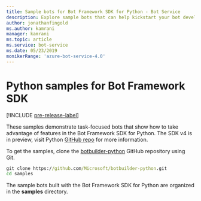 ```yaml
---
title: Sample bots for Bot Framework SDK for Python - Bot Service
description: Explore sample bots that can help kickstart your bot development with the Bot Framework SDK for Python.
author: jonathanfingold
ms.author: kamrani
manager: kamrani
ms.topic: article
ms.service: bot-service
ms.date: 05/23/2019
monikerRange: 'azure-bot-service-4.0' 
---
```


# Python samples for Bot Framework SDK
[!INCLUDE [pre-release-label](../includes/pre-release-label.md)]

These samples demonstrate task-focused bots that show how to take advantage of features in the Bot Framework SDK for Python. The SDK v4 is in preview, visit Python [GitHub repo](https://github.com/Microsoft/botbuilder-python) for more information. 

To get the samples, clone the [botbuilder-python](https://github.com/Microsoft/botbuilder-python) GitHub repository using Git.

```cmd
git clone https://github.com/Microsoft/botbuilder-python.git
cd samples
```
The sample bots built with the Bot Framework SDK for Python are organized in the **samples** directory.
